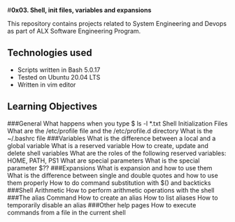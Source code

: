#**0x03. Shell, init files, variables and expansions**

This repository contains projects related to System Engineering and Devops as part of ALX Software Engineering Program.

## **Technologies used**
- Scripts written in Bash 5.0.17
- Tested on Ubuntu 20.04 LTS
- Written in vim editor

## **Learning Objectives**
###General
What happens when you type $ ls -l *.txt
Shell Initialization Files
What are the /etc/profile file and the /etc/profile.d directory
What is the ~/.bashrc file
###Variables
What is the difference between a local and a global variable
What is a reserved variable
How to create, update and delete shell variables
What are the roles of the following reserved variables: HOME, PATH, PS1
What are special parameters
What is the special parameter $??
###Expansions
What is expansion and how to use them
What is the difference between single and double quotes and how to use them properly
How to do command substitution with $() and backticks
###Shell Arithmetic
How to perform arithmetic operations with the shell
###The alias Command
How to create an alias
How to list aliases
How to temporarily disable an alias
###Other help pages
How to execute commands from a file in the current shell
